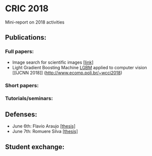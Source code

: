 # CRIC 2018
Mini-report on 2018 activities

## Publications:

### Full papers:
- Image search for scientific images [[link]](https://www.sciencedirect.com/science/article/pii/S0957417418302987)
- Light Gradient Boosting Machine [LGBM](https://medium.com/@pushkarmandot/https-medium-com-pushkarmandot-what-is-lightgbm-how-to-implement-it-how-to-fine-tune-the-parameters-60347819b7fc) applied to computer vision [[IJCNN 2018]] (http://www.ecomp.poli.br/~wcci2018)

### Short papers:


### Tutorials/seminars:

## Defenses:
- June 6th: Flavio Araujo [[thesis]](https://github.com/dani-lbnl/cric2018/thesis/flaviothesis.pdf)
- June 7th: Romuere Silva [[thesis]](https://github.com/dani-lbnl/cric2018/thesis/romuerethesis.pdf)

## Student exchange:
